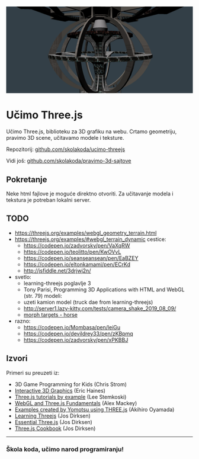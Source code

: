 ![threejs](screen.png)

# Učimo Three.js

Učimo Three.js, biblioteku za 3D grafiku na webu. Crtamo geometriju, pravimo 3D scene, učitavamo modele i teksture.

Repozitorij: [github.com/skolakoda/ucimo-threejs](https://github.com/skolakoda/ucimo-threejs)

Vidi još: [github.com/skolakoda/pravimo-3d-sajtove](https://github.com/skolakoda/pravimo-3d-sajtove)

## Pokretanje

Neke html fajlove je moguće direktno otvoriti. Za učitavanje modela i tekstura je potreban lokalni server.

## TODO

- https://threejs.org/examples/webgl_geometry_terrain.html
- https://threejs.org/examples/#webgl_terrain_dynamic
cestice:
  - https://codepen.io/zadvorsky/pen/VaXqRW
  - https://codepen.io/teolitto/pen/KwOVvL
  - https://codepen.io/seanseansean/pen/EaBZEY
  - https://codepen.io/eltonkamami/pen/ECrKd
  - http://jsfiddle.net/3drjwj2n/
- svetlo:
  - learning-threejs poglavlje 3
  - Tony Parisi, Programming 3D Applications with HTML and WebGL (str. 79)
modeli:
  - uzeti kamion model (truck dae from learning-threejs)
  - http://server1.lazy-kitty.com/tests/camera_shake_2019_08_09/
  * [morph targets - horse](https://github.com/mrdoob/three.js/blob/master/examples/webgl_morphtargets_horse.html)
- razno:
  - https://codepen.io/Mombasa/pen/leiGu
  - https://codepen.io/devildrey33/pen/zKBpmq
  - https://codepen.io/zadvorsky/pen/xPKBBJ

## Izvori

Primeri su preuzeti iz:
* 3D Game Programming for Kids (Chris Strom)
* [Interactive 3D Graphics](https://in.udacity.com/course/interactive-3d-graphics--cs291/) (Eric Haines)
* [Three.js tutorials by example](http://stemkoski.github.io/Three.js/) (Lee Stemkoski)
* [WebGL and Three.js Fundamentals](https://github.com/alexmackey/threeJsBasicExamples) (Alex Mackey)
* [Examples created by Yomotsu using THREE.js](http://yomotsu.github.io/threejs-examples/) (Akihiro Oyamada)
* [Learning Threejs](https://github.com/josdirksen/learning-threejs) (Jos Dirksen)
* [Essential Three.js](https://github.com/josdirksen/essential-threejs) (Jos Dirksen)
* [Three.js Cookbook](https://github.com/josdirksen/threejs-cookbook) (Jos Dirksen)

---
### Škola koda, učimo narod programiranju!
